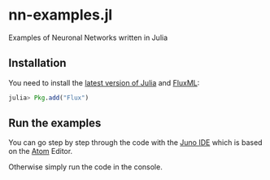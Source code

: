# nn-examples.jl
Examples of Neuronal Networks written in Julia

## Installation
You need to install the [latest version of Julia](https://julialang.org/downloads/) and [FluxML](https://github.com/FluxML/Flux.jl):

```julia
julia> Pkg.add("Flux")
```

## Run the examples
You can go step by step through the code with the [Juno IDE](http://junolab.org) which is based on the [Atom](https://atom.io) Editor.

Otherwise simply run the code in the console.
